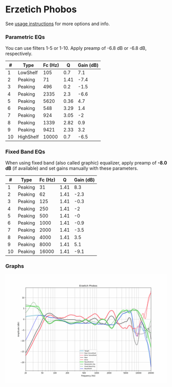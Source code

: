 # Erzetich Phobos
See [usage instructions](https://github.com/jaakkopasanen/AutoEq#usage) for more options and info.

### Parametric EQs
You can use filters 1-5 or 1-10. Apply preamp of -6.8 dB or -6.8 dB, respectively.

|   # | Type      |   Fc (Hz) |    Q |   Gain (dB) |
|-----|-----------|-----------|------|-------------|
|   1 | LowShelf  |       105 | 0.7  |         7.1 |
|   2 | Peaking   |        71 | 1.41 |        -7.4 |
|   3 | Peaking   |       496 | 0.2  |        -1.5 |
|   4 | Peaking   |      2335 | 2.3  |        -6.6 |
|   5 | Peaking   |      5620 | 0.36 |         4.7 |
|   6 | Peaking   |       548 | 3.29 |         1.4 |
|   7 | Peaking   |       924 | 3.05 |        -2   |
|   8 | Peaking   |      1339 | 2.82 |         0.9 |
|   9 | Peaking   |      9421 | 2.33 |         3.2 |
|  10 | HighShelf |     10000 | 0.7  |        -6.5 |

### Fixed Band EQs
When using fixed band (also called graphic) equalizer, apply preamp of **-8.0 dB** (if available) and set gains manually with these parameters.

|   # | Type    |   Fc (Hz) |    Q |   Gain (dB) |
|-----|---------|-----------|------|-------------|
|   1 | Peaking |        31 | 1.41 |         8.3 |
|   2 | Peaking |        62 | 1.41 |        -2.3 |
|   3 | Peaking |       125 | 1.41 |        -0.3 |
|   4 | Peaking |       250 | 1.41 |        -2   |
|   5 | Peaking |       500 | 1.41 |        -0   |
|   6 | Peaking |      1000 | 1.41 |        -0.9 |
|   7 | Peaking |      2000 | 1.41 |        -3.5 |
|   8 | Peaking |      4000 | 1.41 |         3.5 |
|   9 | Peaking |      8000 | 1.41 |         5.1 |
|  10 | Peaking |     16000 | 1.41 |        -9.1 |

### Graphs
![](./Erzetich%20Phobos.png)
